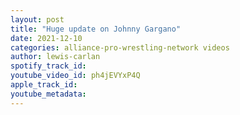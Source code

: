 ```yaml
---
layout: post
title: "Huge update on Johnny Gargano"
date: 2021-12-10
categories: alliance-pro-wrestling-network videos
author: lewis-carlan
spotify_track_id: 
youtube_video_id: ph4jEVYxP4Q
apple_track_id: 
youtube_metadata: 
---
```

